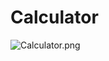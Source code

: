 # Calculator
![Calculator.png](https://github.com/HidayahJadaan/HTML_CSS_JS-Calculator/blob/master/Calculator.png)
